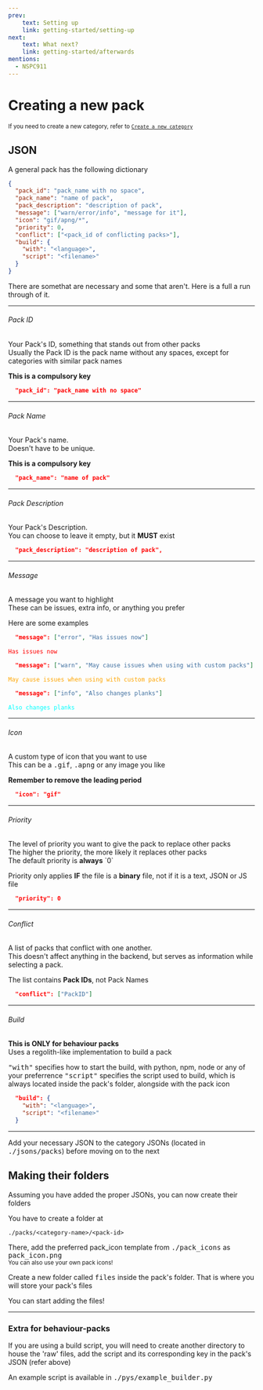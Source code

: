 ```yaml
---
prev:
    text: Setting up
    link: getting-started/setting-up
next:
    text: What next?
    link: getting-started/afterwards
mentions:
  - NSPC911
---
```


# Creating a new pack
<sub>If you need to create a new category, refer to [`Create a new category`](new-category)</sub>

## JSON
A general pack has the following dictionary

```json
{
  "pack_id": "pack_name with no space",
  "pack_name": "name of pack",
  "pack_description": "description of pack",
  "message": ["warn/error/info", "message for it"],
  "icon": "gif/apng/*",
  "priority": 0,
  "conflict": ["<pack_id of conflicting packs>"],
  "build": {
    "with": "<language>",
    "script": "<filename>"
  }
}
```
There are somethat are necessary and some that aren't. Here is a full a run through of it.

---
<h6>Pack ID</h6>
Your Pack's ID, something that stands out from other packs<br>
Usually the Pack ID is the pack name without any spaces, except for categories with similar pack names

**This is a compulsory key**
```json
  "pack_id": "pack_name with no space"
```
---
<h6>Pack Name</h6>
Your Pack's name.<br>
Doesn't have to be unique.

**This is a compulsory key**
```json
  "pack_name": "name of pack"
```
---

<h6>Pack Description</h6>
Your Pack's Description.<br>
You can choose to leave it empty, but it <strong>MUST</strong> exist

```json
  "pack_description": "description of pack",
```
---
<h6>Message</h6>
A message you want to highlight<br>
These can be issues, extra info, or anything you prefer

Here are some examples

```json
  "message": ["error", "Has issues now"]
```
<pre class="unnecessary-codeblock"><code style="color: red">Has issues now</code></pre>
```json
  "message": ["warn", "May cause issues when using with custom packs"]
```
<pre class="unnecessary-codeblock"><code style="color: orange">May cause issues when using with custom packs</code></pre>
```json
  "message": ["info", "Also changes planks"]
```
<pre class="unnecessary-codeblock"><code style="color: cyan">Also changes planks</code></pre>
---
<h6>Icon</h6>
A custom type of icon that you want to use<br>
This can be a <kbd>.gif</kbd>, <kbd>.apng</kbd> or any image you like

**Remember to remove the leading period**
```json
  "icon": "gif"
```
---
<h6>Priority</h6>
The level of priority you want to give the pack to replace other packs<br>
The higher the priority, the more likely it replaces other packs<br>
The default priority is <strong>always</strong> `0`

Priority only applies <strong>IF</strong> the file is a <strong>binary</strong> file, not if it is a text, JSON or JS file
```json
  "priority": 0
```
---
<h6>Conflict</h6>
A list of packs that conflict with one another.<br>
This doesn't affect anything in the backend, but serves as information while selecting a pack.

The list contains <strong>Pack IDs</strong>, not Pack Names
```json
  "conflict": ["PackID"]
```
---
<h6>Build</h6>
<strong>This is ONLY for behaviour packs</strong><br>
Uses a regolith-like implementation to build a pack

<kbd>"with"</kbd> specifies how to start the build, with python, npm, node or any of your preferrence
<kbd>"script"</kbd> specifies the script used to build, which is always located inside the pack's folder, alongside with the pack icon
```json
  "build": {
    "with": "<language>",
    "script": "<filename>"
  }
```
---
Add your necessary JSON to the category JSONs (located in <kbd>./jsons/packs</kbd>) before moving on to the next

## Making their folders

Assuming you have added the proper JSONs, you can now create their folders

You have to create a folder at
```shell
./packs/<category-name>/<pack-id>
```
There, add the preferred pack_icon template from <kbd>./pack_icons</kbd> as <kbd>pack_icon.png</kbd><br>
<sub>You can also use your own pack icons!</sub>

Create a new folder called <kbd>files</kbd> inside the pack's folder. That is where you will store your pack's files

You can start adding the files!

---
### Extra for behaviour-packs

If you are using a build script, you will need to create another directory to house the 'raw' files, add the script and its corresponding key in the pack's JSON (refer above)

An example script is available in <kbd>./pys/example_builder.py</kbd>

<Contributors />